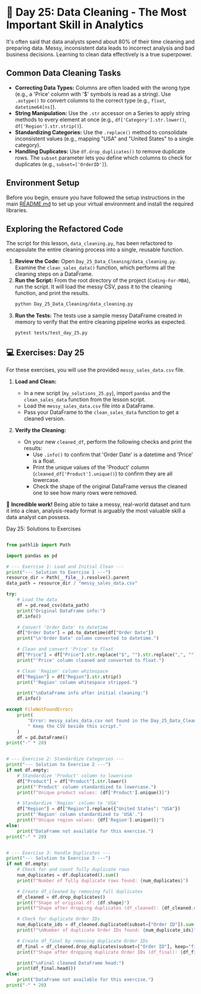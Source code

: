 # 📘 Day 25: Data Cleaning - The Most Important Skill in Analytics

It's often said that data analysts spend about 80% of their time cleaning and preparing data. Messy, inconsistent data leads to incorrect analysis and bad business decisions. Learning to clean data effectively is a true superpower.

## Common Data Cleaning Tasks

- **Correcting Data Types:** Columns are often loaded with the wrong type (e.g., a 'Price' column with '$' symbols is read as a string). Use `.astype()` to convert columns to the correct type (e.g., `float`, `datetime64[ns]`).
- **String Manipulation:** Use the `.str` accessor on a Series to apply string methods to every element at once (e.g., `df['Category'].str.lower()`, `df['Region'].str.strip()`).
- **Standardizing Categories:** Use the `.replace()` method to consolidate inconsistent values (e.g., mapping "USA" and "United States" to a single category).
- **Handling Duplicates:** Use `df.drop_duplicates()` to remove duplicate rows. The `subset` parameter lets you define which columns to check for duplicates (e.g., `subset=['OrderID']`).

## Environment Setup

Before you begin, ensure you have followed the setup instructions in the main [README.md](../../README.md) to set up your virtual environment and install the required libraries.

## Exploring the Refactored Code

The script for this lesson, `data_cleaning.py`, has been refactored to encapsulate the entire cleaning process into a single, reusable function.

1. **Review the Code:** Open `Day_25_Data_Cleaning/data_cleaning.py`. Examine the `clean_sales_data()` function, which performs all the cleaning steps on a DataFrame.
1. **Run the Script:** From the root directory of the project (`Coding-For-MBA`), run the script. It will load the messy CSV, pass it to the cleaning function, and print the results.
   ```bash
   python Day_25_Data_Cleaning/data_cleaning.py
   ```
1. **Run the Tests:** The tests use a sample messy DataFrame created in memory to verify that the entire cleaning pipeline works as expected.
   ```bash
   pytest tests/test_day_25.py
   ```

## 💻 Exercises: Day 25

For these exercises, you will use the provided `messy_sales_data.csv` file.

1. **Load and Clean:**

   - In a new script (`my_solutions_25.py`), import `pandas` and the `clean_sales_data` function from the lesson script.
   - Load the `messy_sales_data.csv` file into a DataFrame.
   - Pass your DataFrame to the `clean_sales_data` function to get a cleaned version.

1. **Verify the Cleaning:**

   - On your new `cleaned_df`, perform the following checks and print the results:
     - Use `.info()` to confirm that 'Order Date' is a datetime and 'Price' is a float.
     - Print the unique values of the 'Product' column (`cleaned_df['Product'].unique()`) to confirm they are all lowercase.
     - Check the shape of the original DataFrame versus the cleaned one to see how many rows were removed.

🎉 **Incredible work!** Being able to take a messy, real-world dataset and turn it into a clean, analysis-ready format is arguably the most valuable skill a data analyst can possess.

Day 25: Solutions to Exercises

```python

from pathlib import Path

import pandas as pd

# --- Exercise 1: Load and Initial Clean ---
print("--- Solution to Exercise 1 ---")
resource_dir = Path(__file__).resolve().parent
data_path = resource_dir / "messy_sales_data.csv"

try:
    # Load the data
    df = pd.read_csv(data_path)
    print("Original DataFrame info:")
    df.info()

    # Convert 'Order Date' to datetime
    df["Order Date"] = pd.to_datetime(df["Order Date"])
    print("\n'Order Date' column converted to datetime.")

    # Clean and convert 'Price' to float
    df["Price"] = df["Price"].str.replace("$", "").str.replace(",", "").astype(float)
    print("'Price' column cleaned and converted to float.")

    # Clean 'Region' column whitespace
    df["Region"] = df["Region"].str.strip()
    print("'Region' column whitespace stripped.")

    print("\nDataFrame info after initial cleaning:")
    df.info()

except FileNotFoundError:
    print(
        "Error: messy_sales_data.csv not found in the Day_25_Data_Cleaning folder."
        " Keep the CSV beside this script."
    )
    df = pd.DataFrame()
print("-" * 20)


# --- Exercise 2: Standardize Categories ---
print("--- Solution to Exercise 2 ---")
if not df.empty:
    # Standardize 'Product' column to lowercase
    df["Product"] = df["Product"].str.lower()
    print("'Product' column standardized to lowercase.")
    print(f"Unique product values: {df['Product'].unique()}")

    # Standardize 'Region' column to 'USA'
    df["Region"] = df["Region"].replace({"United States": "USA"})
    print("'Region' column standardized to 'USA'.")
    print(f"Unique region values: {df['Region'].unique()}")
else:
    print("DataFrame not available for this exercise.")
print("-" * 20)


# --- Exercise 3: Handle Duplicates ---
print("--- Solution to Exercise 3 ---")
if not df.empty:
    # Check for and count fully duplicate rows
    num_duplicates = df.duplicated().sum()
    print(f"Number of fully duplicate rows found: {num_duplicates}")

    # Create df_cleaned by removing full duplicates
    df_cleaned = df.drop_duplicates()
    print(f"Shape of original df: {df.shape}")
    print(f"Shape after dropping duplicates (df_cleaned): {df_cleaned.shape}")

    # Check for duplicate Order IDs
    num_duplicate_ids = df_cleaned.duplicated(subset=["Order ID"]).sum()
    print(f"\nNumber of duplicate Order IDs found: {num_duplicate_ids}")

    # Create df_final by removing duplicate Order IDs
    df_final = df_cleaned.drop_duplicates(subset=["Order ID"], keep="first")
    print(f"Shape after dropping duplicate Order IDs (df_final): {df_final.shape}")

    print("\nFinal cleaned DataFrame head:")
    print(df_final.head())
else:
    print("DataFrame not available for this exercise.")
print("-" * 20)

```

